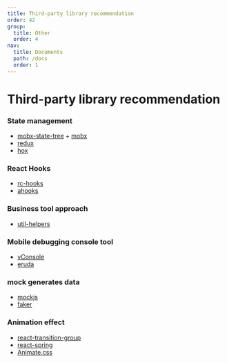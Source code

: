 ```yaml
---
title: Third-party library recommendation
order: 42
group:
  title: Other
  order: 4
nav:
  title: Documents
  path: /docs
  order: 1
---
```


# Third-party library recommendation

### State management

- [mobx-state-tree] + [mobx]
- [redux]
- [hox]

### React Hooks

- [rc-hooks]
- [ahooks]

### Business tool approach

- [util-helpers]

### Mobile debugging console tool

- [vConsole]
- [eruda]

### mock generates data

- [mockjs]
- [faker]

### Animation effect

- [react-transition-group]
- [react-spring]
- [Animate.css]

[vconsole]: https://github.com/Tencent/vConsole
[eruda]: https://github.com/liriliri/eruda
[mockjs]: https://github.com/nuysoft/Mock/wiki
[faker]: https://www.npmjs.com/package/faker
[hox]: https://github.com/umijs/hox
[mobx]: https://github.com/mobxjs/mobx
[mobx-state-tree]: https://github.com/mobxjs/mobx-state-tree
[redux]: https://github.com/reduxjs/redux
[react-transition-group]: https://reactcommunity.org/react-transition-group/
[react-spring]: https://github.com/react-spring/react-spring
[animate.css]: https://animate.style/
[rc-hooks]: https://doly-dev.github.io/rc-hooks/latest/index.html
[ahooks]: https://ahooks.js.org/
[util-helpers]: https://doly-dev.github.io/util-helpers/index.html
